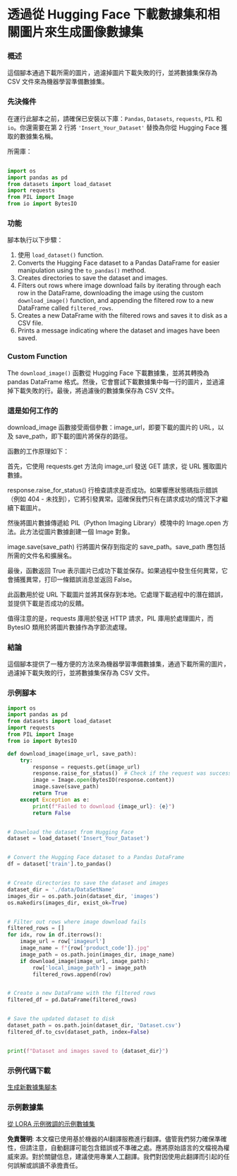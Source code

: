 # 透過從 Hugging Face 下載數據集和相關圖片來生成圖像數據集

### 概述

這個腳本通過下載所需的圖片，過濾掉圖片下載失敗的行，並將數據集保存為 CSV 文件來為機器學習準備數據集。

### 先決條件

在運行此腳本之前，請確保已安裝以下庫：`Pandas`, `Datasets`, `requests`, `PIL` 和 `io`。你還需要在第 2 行將 `'Insert_Your_Dataset'` 替換為你從 Hugging Face 獲取的數據集名稱。

所需庫：

```python

import os
import pandas as pd
from datasets import load_dataset
import requests
from PIL import Image
from io import BytesIO
```

### 功能

腳本執行以下步驟：

1. 使用 `load_dataset()` function.
2. Converts the Hugging Face dataset to a Pandas DataFrame for easier manipulation using the `to_pandas()` method.
3. Creates directories to save the dataset and images.
4. Filters out rows where image download fails by iterating through each row in the DataFrame, downloading the image using the custom `download_image()` function, and appending the filtered row to a new DataFrame called `filtered_rows`.
5. Creates a new DataFrame with the filtered rows and saves it to disk as a CSV file.
6. Prints a message indicating where the dataset and images have been saved.

### Custom Function

The `download_image()` 函數從 Hugging Face 下載數據集，並將其轉換為 pandas DataFrame 格式。然後，它會嘗試下載數據集中每一行的圖片，並過濾掉下載失敗的行。最後，將過濾後的數據集保存為 CSV 文件。

### 這是如何工作的

download_image 函數接受兩個參數：image_url，即要下載的圖片的 URL，以及 save_path，即下載的圖片將保存的路徑。

函數的工作原理如下：

首先，它使用 requests.get 方法向 image_url 發送 GET 請求，從 URL 獲取圖片數據。

response.raise_for_status() 行檢查請求是否成功。如果響應狀態碼指示錯誤（例如 404 - 未找到），它將引發異常。這確保我們只有在請求成功的情況下才繼續下載圖片。

然後將圖片數據傳遞給 PIL（Python Imaging Library）模塊中的 Image.open 方法。此方法從圖片數據創建一個 Image 對象。

image.save(save_path) 行將圖片保存到指定的 save_path。save_path 應包括所需的文件名和擴展名。

最後，函數返回 True 表示圖片已成功下載並保存。如果過程中發生任何異常，它會捕獲異常，打印一條錯誤消息並返回 False。

此函數用於從 URL 下載圖片並將其保存到本地。它處理下載過程中的潛在錯誤，並提供下載是否成功的反饋。

值得注意的是，requests 庫用於發送 HTTP 請求，PIL 庫用於處理圖片，而 BytesIO 類用於將圖片數據作為字節流處理。

### 結論

這個腳本提供了一種方便的方法來為機器學習準備數據集，通過下載所需的圖片，過濾掉下載失敗的行，並將數據集保存為 CSV 文件。

### 示例腳本

```python
import os
import pandas as pd
from datasets import load_dataset
import requests
from PIL import Image
from io import BytesIO

def download_image(image_url, save_path):
    try:
        response = requests.get(image_url)
        response.raise_for_status()  # Check if the request was successful
        image = Image.open(BytesIO(response.content))
        image.save(save_path)
        return True
    except Exception as e:
        print(f"Failed to download {image_url}: {e}")
        return False


# Download the dataset from Hugging Face
dataset = load_dataset('Insert_Your_Dataset')


# Convert the Hugging Face dataset to a Pandas DataFrame
df = dataset['train'].to_pandas()


# Create directories to save the dataset and images
dataset_dir = './data/DataSetName'
images_dir = os.path.join(dataset_dir, 'images')
os.makedirs(images_dir, exist_ok=True)


# Filter out rows where image download fails
filtered_rows = []
for idx, row in df.iterrows():
    image_url = row['imageurl']
    image_name = f"{row['product_code']}.jpg"
    image_path = os.path.join(images_dir, image_name)
    if download_image(image_url, image_path):
        row['local_image_path'] = image_path
        filtered_rows.append(row)


# Create a new DataFrame with the filtered rows
filtered_df = pd.DataFrame(filtered_rows)


# Save the updated dataset to disk
dataset_path = os.path.join(dataset_dir, 'Dataset.csv')
filtered_df.to_csv(dataset_path, index=False)


print(f"Dataset and images saved to {dataset_dir}")
```

### 示例代碼下載
[生成新數據集腳本](../../../../code/04.Finetuning/generate_dataset.py)

### 示例數據集
[從 LORA 示例微調的示例數據集](../../../../code/04.Finetuning/olive-ort-example/dataset/dataset-classification.json)

**免責聲明**:
本文檔已使用基於機器的AI翻譯服務進行翻譯。儘管我們努力確保準確性，但請注意，自動翻譯可能包含錯誤或不準確之處。應將原始語言的文檔視為權威來源。對於關鍵信息，建議使用專業人工翻譯。我們對因使用此翻譯而引起的任何誤解或誤讀不承擔責任。